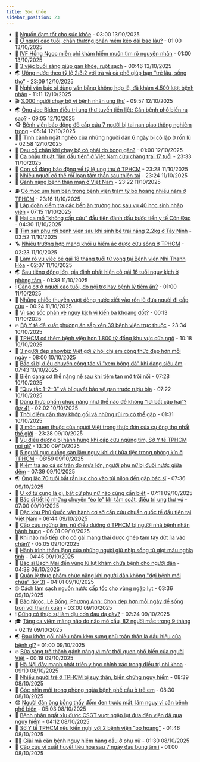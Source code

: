 ```yaml
---
title: Sức khỏe
sidebar_position: 23
---
```


<!-- dantri-suc-khoe:START -->
- 🤔 [Nguồn đạm tốt cho sức khỏe](https://dantri.com.vn/suc-khoe/nguon-dam-tot-cho-suc-khoe-20251012215307613.htm) - 03:00 13/10/2025
- 🚦 [Ở người cao tuổi, chấn thương phần mềm kéo dài bao lâu?](https://dantri.com.vn/suc-khoe/o-nguoi-cao-tuoi-chan-thuong-phan-mem-keo-dai-bao-lau-20251012223755977.htm) - 01:00 13/10/2025
- 🤖 [IVF Hồng Ngọc miễn phí khám hiếm muộn tìm rõ nguyên nhân](https://dantri.com.vn/suc-khoe/ivf-hong-ngoc-mien-phi-kham-hiem-muon-tim-ro-nguyen-nhan-20251012220303989.htm) - 01:00 13/10/2025
- 🐻 [3 việc buổi sáng giúp gan khỏe, ruột sạch](https://dantri.com.vn/suc-khoe/3-viec-buoi-sang-giup-gan-khoe-ruot-sach-20251013073657621.htm) - 00:46 13/10/2025
- 🌏 [Uống nước theo tỷ lệ 2:3:2 với trà và cà phê giúp bạn “trẻ lâu, sống thọ”](https://dantri.com.vn/suc-khoe/uong-nuoc-theo-ty-le-232-voi-tra-va-ca-phe-giup-ban-tre-lau-song-tho-20251012222323279.htm) - 23:09 12/10/2025
- 👺 [Nghi vấn bác sĩ dùng văn bằng không hợp lệ, đã khám 4.500 lượt bệnh nhân](https://dantri.com.vn/suc-khoe/nghi-van-bac-si-dung-van-bang-khong-hop-le-da-kham-4500-luot-benh-nhan-20251012154244023.htm) - 11:11 12/10/2025
- 🎬 [3.000 người chạy bộ vì bệnh nhân ung thư](https://dantri.com.vn/suc-khoe/3000-nguoi-chay-bo-vi-benh-nhan-ung-thu-20251012165241543.htm) - 09:57 12/10/2025
- 🌏 [Ông Joe Biden điều trị ung thư tuyến tiền liệt: Căn bệnh phổ biến ra sao?](https://dantri.com.vn/suc-khoe/ong-joe-biden-dieu-tri-ung-thu-tuyen-tien-liet-can-benh-pho-bien-ra-sao-20251012024923735.htm) - 09:05 12/10/2025
- 🐵 [Bệnh viện báo động đỏ cấp cứu 7 người bị tai nạn giao thông nghiêm trọng](https://dantri.com.vn/suc-khoe/benh-vien-bao-dong-do-cap-cuu-7-nguoi-bi-tai-nan-giao-thong-nghiem-trong-20251012113004531.htm) - 05:14 12/10/2025
- 👨‍🏫 [Tình cảnh ngặt nghèo của những người dân 6 ngày bị cô lập ở rốn lũ](https://dantri.com.vn/suc-khoe/tinh-canh-ngat-ngheo-cua-nhung-nguoi-dan-6-ngay-bi-co-lap-o-ron-lu-20251012065151578.htm) - 02:58 12/10/2025
- 🤗 [Đau cổ chân khi chạy bộ có phải do bong gân?](https://dantri.com.vn/suc-khoe/dau-co-chan-khi-chay-bo-co-phai-do-bong-gan-20251010151146526.htm) - 01:00 12/10/2025
- 🫶 [Ca phẫu thuật &quot;lần đầu tiên&quot; ở Việt Nam cứu chàng trai 17 tuổi](https://dantri.com.vn/suc-khoe/ca-phau-thuat-lan-dau-tien-o-viet-nam-cuu-chang-trai-17-tuoi-20251012000115412.htm) - 23:33 11/10/2025
- 🙉 [Con số đáng báo động về tỷ lệ ung thư ở TPHCM](https://dantri.com.vn/suc-khoe/con-so-dang-bao-dong-ve-ty-le-ung-thu-o-tphcm-20251012013003502.htm) - 23:28 11/10/2025
- 🦅 [Nhiều người có thể rối loạn tâm thần sau thiên tai](https://dantri.com.vn/suc-khoe/nhieu-nguoi-co-the-roi-loan-tam-than-sau-thien-tai-20251012014752854.htm) - 23:24 11/10/2025
- 🐘 [Gánh nặng bệnh thận mạn ở Việt Nam](https://dantri.com.vn/suc-khoe/ganh-nang-benh-than-man-o-viet-nam-20251012061351213.htm) - 23:22 11/10/2025
- ⛽️ [Cỏ mọc um tùm bên trong bệnh viện trăm tỷ bỏ hoang nhiều năm ở TPHCM](https://dantri.com.vn/suc-khoe/co-moc-um-tum-ben-trong-benh-vien-tram-ty-bo-hoang-nhieu-nam-o-tphcm-20251010113033018.htm) - 23:16 11/10/2025
- 🤡 [Lập đoàn kiểm tra các bếp ăn trường học sau vụ 40 học sinh nhập viện](https://dantri.com.vn/suc-khoe/lap-doan-kiem-tra-cac-bep-an-truong-hoc-sau-vu-40-hoc-sinh-nhap-vien-20251011124922950.htm) - 07:15 11/10/2025
- 💼 [Hai ca mổ “không cấp cứu” đầu tiên đánh dấu bước tiến y tế Côn Đảo](https://dantri.com.vn/suc-khoe/hai-ca-mo-khong-cap-cuu-dau-tien-danh-dau-buoc-tien-y-te-con-dao-20251011095730802.htm) - 04:30 11/10/2025
- 🤔 [Tìm sản phụ rời bệnh viện sau khi sinh bé trai nặng 2,2kg ở Tây Ninh](https://dantri.com.vn/suc-khoe/tim-san-phu-roi-benh-vien-sau-khi-sinh-be-trai-nang-22kg-o-tay-ninh-20251011095921606.htm) - 03:52 11/10/2025
- 🪜 [Nhiều trường hợp mang khối u hiểm ác được cứu sống ở TPHCM](https://dantri.com.vn/suc-khoe/nhieu-truong-hop-mang-khoi-u-hiem-ac-duoc-cuu-song-o-tphcm-20251010145952744.htm) - 02:23 11/10/2025
- 📝 [Làm rõ vụ việc bé gái 18 tháng tuổi tử vong tại Bệnh viện Nhi Thanh Hóa](https://dantri.com.vn/suc-khoe/lam-ro-vu-viec-be-gai-18-thang-tuoi-tu-vong-tai-benh-vien-nhi-thanh-hoa-20251011082435211.htm) - 02:07 11/10/2025
- 🌏 [Sau tiếng động lớn, gia đình phát hiện cô gái 16 tuổi nguy kịch ở phòng tắm](https://dantri.com.vn/suc-khoe/sau-tieng-dong-lon-gia-dinh-phat-hien-co-gai-16-tuoi-nguy-kich-o-phong-tam-20251011075526504.htm) - 01:38 11/10/2025
- 🕯 [Căng cơ ở người cao tuổi, do nội trợ hay bệnh lý tiềm ẩn?](https://dantri.com.vn/suc-khoe/cang-co-o-nguoi-cao-tuoi-do-noi-tro-hay-benh-ly-tiem-an-20251010145913895.htm) - 01:00 11/10/2025
- 🦍 [Những chiếc thuyền vượt dòng nước xiết vào rốn lũ đưa người đi cấp cứu](https://dantri.com.vn/suc-khoe/nhung-chiec-thuyen-vuot-dong-nuoc-xiet-vao-ron-lu-dua-nguoi-di-cap-cuu-20251010191422632.htm) - 00:24 11/10/2025
- 🌈 [Vì sao sốc phản vệ nguy kịch vì kiến ba khoang đốt?](https://dantri.com.vn/suc-khoe/vi-sao-soc-phan-ve-nguy-kich-vi-kien-ba-khoang-dot-20251010082928730.htm) - 00:13 11/10/2025
- 🔥 [Bộ Y tế đề xuất phương án sắp xếp 39 bệnh viện trực thuộc](https://dantri.com.vn/suc-khoe/bo-y-te-de-xuat-phuong-an-sap-xep-39-benh-vien-truc-thuoc-20251010180937221.htm) - 23:34 10/10/2025
- 🌊 [TPHCM có thêm bệnh viện hơn 1.800 tỷ đồng khu vực cửa ngõ](https://dantri.com.vn/suc-khoe/tphcm-co-them-benh-vien-hon-1800-ty-dong-khu-vuc-cua-ngo-20251010133528281.htm) - 10:18 10/10/2025
- 🚦 [3 người đẹp showbiz Việt gợi ý hội chị em công thức đẹp hơn mỗi ngày](https://dantri.com.vn/suc-khoe/3-nguoi-dep-showbiz-viet-goi-y-hoi-chi-em-cong-thuc-dep-hon-moi-ngay-20251010115737418.htm) - 08:00 10/10/2025
- 🤖 [Bác sĩ bị điều chuyển công tác vì &quot;xem bóng đá&quot; khi đang siêu âm](https://dantri.com.vn/suc-khoe/bac-si-bi-dieu-chuyen-cong-tac-vi-xem-bong-da-khi-dang-sieu-am-20251010101432264.htm) - 07:43 10/10/2025
- 🤡 [Biến dạng cơ thể nặng nề sau khi tiêm tan mỡ trôi nổi](https://dantri.com.vn/suc-khoe/bien-dang-co-the-nang-ne-sau-khi-tiem-tan-mo-troi-noi-20251009202838288.htm) - 07:28 10/10/2025
- 💂 [“Quy tắc 1–2–3” và bí quyết bảo vệ gan trước rượu bia](https://dantri.com.vn/suc-khoe/quy-tac-123-va-bi-quyet-bao-ve-gan-truoc-ruou-bia-20251007102924059.htm) - 07:22 10/10/2025
- 🦄 [Dùng thực phẩm chức năng như thế nào để không “lợi bất cập hại”? &lpar;kỳ 4&rpar;](https://dantri.com.vn/suc-khoe/dung-thuc-pham-chuc-nang-nhu-the-nao-de-khong-loi-bat-cap-hai-ky-4-20251009161639294.htm) - 02:02 10/10/2025
- 🧠 [Thời điểm cần thay khớp gối và những rủi ro có thể gặp](https://dantri.com.vn/suc-khoe/thoi-diem-can-thay-khop-goi-va-nhung-rui-ro-co-the-gap-20251010081010346.htm) - 01:31 10/10/2025
- 🤖 [3 món quen thuộc của người Việt trong thực đơn của cụ ông thọ nhất thế giới](https://dantri.com.vn/suc-khoe/3-mon-quen-thuoc-cua-nguoi-viet-trong-thuc-don-cua-cu-ong-tho-nhat-the-gioi-20251009065453911.htm) - 23:28 09/10/2025
- 💼 [Vụ điều dưỡng bị hành hung khi cấp cứu ngừng tim, Sở Y tế TPHCM nói gì?](https://dantri.com.vn/suc-khoe/vu-dieu-duong-bi-hanh-hung-khi-cap-cuu-ngung-tim-so-y-te-tphcm-noi-gi-20251009171913075.htm) - 13:30 09/10/2025
- 🧰 [5 người gục xuống sàn lâm nguy khi dự bữa tiệc trong phòng kín ở TPHCM](https://dantri.com.vn/suc-khoe/5-nguoi-guc-xuong-san-lam-nguy-khi-du-bua-tiec-trong-phong-kin-o-tphcm-20251009153958241.htm) - 08:59 09/10/2025
- 🎉 [Kiểm tra ao cá sợ tràn do mưa lớn, người phụ nữ bị đuối nước giữa đêm](https://dantri.com.vn/suc-khoe/kiem-tra-ao-ca-so-tran-do-mua-lon-nguoi-phu-nu-bi-duoi-nuoc-giua-dem-20251009142534786.htm) - 07:39 09/10/2025
- 🌏 [Ông lão 70 tuổi bắt rắn lục cho vào túi nilon đến gặp bác sĩ](https://dantri.com.vn/suc-khoe/ong-lao-70-tuoi-bat-ran-luc-cho-vao-tui-nilon-den-gap-bac-si-20251009140904772.htm) - 07:36 09/10/2025
- 📝 [U xơ tử cung là gì, bất cứ phụ nữ nào cũng cần biết](https://dantri.com.vn/suc-khoe/u-xo-tu-cung-la-gi-bat-cu-phu-nu-nao-cung-can-biet-20251009112732257.htm) - 07:11 09/10/2025
- 🧠 [Bác sĩ tiết lộ những chuyện “éo le” khi tầm soát, điều trị ung thư vú](https://dantri.com.vn/suc-khoe/bac-si-tiet-lo-nhung-chuyen-eo-le-khi-tam-soat-dieu-tri-ung-thu-vu-20251009001033543.htm) - 07:00 09/10/2025
- 🚀 [Đặc khu Phú Quốc vận hành cơ sở cấp cứu chuẩn quốc tế đầu tiên tại Việt Nam](https://dantri.com.vn/suc-khoe/dac-khu-phu-quoc-van-hanh-co-so-cap-cuu-chuan-quoc-te-dau-tien-tai-viet-nam-20251009114254527.htm) - 06:44 09/10/2025
- 💯 [Cấp cứu ngừng tim, nữ điều dưỡng ở TPHCM bị người nhà bệnh nhân hành hung](https://dantri.com.vn/suc-khoe/cap-cuu-ngung-tim-nu-dieu-duong-o-tphcm-bi-nguoi-nha-benh-nhan-hanh-hung-20251009124529335.htm) - 06:01 09/10/2025
- 🫶 [Khi nào mổ tiếp cho cô gái mang thai được ghép tạm tay đứt lìa vào chân?](https://dantri.com.vn/suc-khoe/khi-nao-mo-tiep-cho-co-gai-mang-thai-duoc-ghep-tam-tay-dut-lia-vao-chan-20251009115932022.htm) - 05:05 09/10/2025
- 👹 [Hành trình thầm lặng của những người giữ nhịp sống từ giọt máu nghĩa tình](https://dantri.com.vn/suc-khoe/hanh-trinh-tham-lang-cua-nhung-nguoi-giu-nhip-song-tu-giot-mau-nghia-tinh-20251005000118098.htm) - 04:45 09/10/2025
- 🤩 [Bác sĩ Bạch Mai đến vùng lũ lụt khám chữa bệnh cho người dân](https://dantri.com.vn/suc-khoe/bac-si-bach-mai-den-vung-lu-lut-kham-chua-benh-cho-nguoi-dan-20251009113826931.htm) - 04:38 09/10/2025
- 🌊 [Quản lý thực phẩm chức năng khi người dân không &quot;đợi bệnh mới chữa” &lpar;kỳ 3&rpar;](https://dantri.com.vn/suc-khoe/quan-ly-thuc-pham-chuc-nang-khi-nguoi-dan-khong-doi-benh-moi-chua-ky-3-20251007163910497.htm) - 04:01 09/10/2025
- 🤓 [Cách làm sạch nguồn nước cấp tốc cho vùng ngập lụt](https://dantri.com.vn/khoa-hoc/cach-lam-sach-nguon-nuoc-cap-toc-cho-vung-ngap-lut-20251009102659147.htm) - 03:36 09/10/2025
- 🌝 [Bảo Ngọc, Lê Bống, Phương Anh: Chọn đẹp hơn mỗi ngày để sống trọn với thanh xuân](https://dantri.com.vn/suc-khoe/bao-ngoc-le-bong-phuong-anh-chon-dep-hon-moi-ngay-de-song-tron-voi-thanh-xuan-20251008223932599.htm) - 03:00 09/10/2025
- 🕯 [Gừng có thực sự làm dịu cơn đau dạ dày?](https://dantri.com.vn/suc-khoe/gung-co-thuc-su-lam-diu-con-dau-da-day-20251009070910470.htm) - 02:24 09/10/2025
- 🎓 [Tăng ca viêm màng não do não mô cầu, 82 người mắc trong 9 tháng](https://dantri.com.vn/suc-khoe/tang-ca-viem-mang-nao-do-nao-mo-cau-82-nguoi-mac-trong-9-thang-20251009074616107.htm) - 02:19 09/10/2025
- 🌏 [Đau khớp gối nhiều năm kèm sưng phù toàn thân là dấu hiệu của bệnh gì?](https://dantri.com.vn/suc-khoe/dau-khop-goi-nhieu-nam-kem-sung-phu-toan-than-la-dau-hieu-cua-benh-gi-20251008231423395.htm) - 01:00 09/10/2025
- 🔥 [Bữa sáng trở thành gánh nặng vì một thói quen phổ biến của người Việt](https://dantri.com.vn/suc-khoe/bua-sang-tro-thanh-ganh-nang-vi-mot-thoi-quen-pho-bien-cua-nguoi-viet-20251008113340407.htm) - 00:19 09/10/2025
- 📝 [Hà Nội đẩy mạnh phát triển y học chính xác trong điều trị nhi khoa](https://dantri.com.vn/suc-khoe/ha-noi-day-manh-phat-trien-y-hoc-chinh-xac-trong-dieu-tri-nhi-khoa-20251008152644684.htm) - 09:10 08/10/2025
- 🧠 [Nhiều người trẻ ở TPHCM bị suy thận, biến chứng nguy hiểm](https://dantri.com.vn/suc-khoe/nhieu-nguoi-tre-o-tphcm-bi-suy-than-bien-chung-nguy-hiem-20251008150300703.htm) - 08:39 08/10/2025
- 🦅 [Góc nhìn mới trong phòng ngừa bệnh phế cầu ở trẻ em](https://dantri.com.vn/suc-khoe/goc-nhin-moi-trong-phong-ngua-benh-phe-cau-o-tre-em-20251008150720072.htm) - 08:30 08/10/2025
- 😎 [Người đàn ông bỗng thấy đốm đen trước mắt, lâm nguy vì căn bệnh phổ biến](https://dantri.com.vn/suc-khoe/nguoi-dan-ong-bong-thay-dom-den-truoc-mat-lam-nguy-vi-can-benh-pho-bien-20251008113401352.htm) - 05:03 08/10/2025
- 🎉 [Bệnh nhân ngất xỉu được CSGT vượt ngập lụt đưa đến viện đã qua nguy hiểm](https://dantri.com.vn/suc-khoe/benh-nhan-ngat-xiu-duoc-csgt-vuot-ngap-lut-dua-den-vien-da-qua-nguy-hiem-20251008110317909.htm) - 04:12 08/10/2025
- 🫣 [Sở Y tế TPHCM nêu kiến nghị với 2 bệnh viện &quot;bỏ hoang&quot;](https://dantri.com.vn/suc-khoe/so-y-te-tphcm-neu-kien-nghi-voi-2-benh-vien-bo-hoang-20251008083038657.htm) - 01:46 08/10/2025
- 🧑‍🏫 [Giải mã căn bệnh nguy hiểm hàng đầu ở phụ nữ](https://dantri.com.vn/suc-khoe/giai-ma-can-benh-nguy-hiem-hang-dau-o-phu-nu-20251006135759004.htm) - 01:30 08/10/2025
- 🥷 [Cấp cứu vì xuất huyết tiêu hóa sau 7 ngày đau bụng âm ỉ](https://dantri.com.vn/suc-khoe/cap-cuu-vi-xuat-huyet-tieu-hoa-sau-7-ngay-dau-bung-am-i-20250930144448150.htm) - 01:00 08/10/2025<!-- dantri-suc-khoe:END -->
